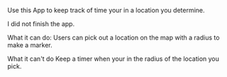 Use this App to keep track of time your in a location you determine.

I did not finish the app.

What it can do:
Users can pick out a location on the map with a radius to make a marker.

What it can't do 
Keep a timer when your in the radius of the location you pick.